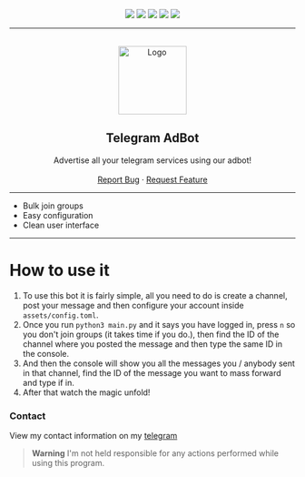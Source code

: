 <div id="top"></div>
<p align="center">
  <img src="https://img.shields.io/github/contributors/dropout1337/Telegram-AdBot.svg?style=for-the-badge"/>
  <img src="https://img.shields.io/github/forks/dropout1337/Telegram-AdBot.svg?style=for-the-badge"/>
  <img src="https://img.shields.io/github/stars/dropout1337/Telegram-AdBot.svg?style=for-the-badge"/>
  <img src="https://img.shields.io/github/issues/dropout1337/Telegram-AdBot.svg?style=for-the-badge"/>
  <img src="https://img.shields.io/github/license/dropout1337/Telegram-AdBot.svg?style=for-the-badge"/>
</p>
  
---------------------------------------
  
<br/>
<div align="center">
  <a href="https://github.com/dropout1337/Telegram-AdBot">
    <img src="https://upload.wikimedia.org/wikipedia/commons/thumb/8/82/Telegram_logo.svg/2048px-Telegram_logo.svg.png" alt="Logo" width="120" height="120">
  </a>
  
  <h2 align="center">Telegram AdBot</h3>

  <p align="center">
    Advertise all your telegram services using our adbot!
    <br />
    <br />
    <a href="https://github.com/dropout1337/Telegram-AdBot/issues">Report Bug</a>
    ·
    <a href="https://github.com/dropout1337/Telegram-AdBot/issues">Request Feature</a>
  </p>
</div>

---------------------------------------

* Bulk join groups
* Easy configuration
* Clean user interface

---------------------------------------

# How to use it
1) To use this bot it is fairly simple, all you need to do is create a channel, post your message and then configure your account inside `assets/config.toml`.<br>
2) Once you run `python3 main.py` and it says you have logged in, press `n` so you don't join groups (it takes time if you do.), then find the ID of the channel where you posted the message and then type the same ID in the console.<br>
3) And then the console will show you all the messages you / anybody sent in that channel, find the ID of the message you want to mass forward and type if in.<br>
4) After that watch the magic unfold!

### Contact
View my contact information on my [telegram](https://t.me/dropoutuwu/)

> **Warning**
> I'm not held responsible for any actions performed while using this program.
